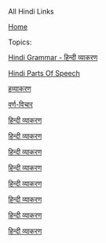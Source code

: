 All Hindi Links


[Home](all-files-links.md)



Topics: 


   [Hindi Grammar - हिन्दी व्याकरण](hindi-grammar.md)
   
   
   [Hindi Parts Of Speech](#hindi-parts-of-speech.md)
   
   [हव्याकरण]()
   
   [वर्ण-विचार ]()
   
   [हिन्दी व्याकरण ]()
   
   [हिन्दी व्याकरण ]()
   
   [हिन्दी व्याकरण ]()
   
   [हिन्दी व्याकरण ]()
   
   [हिन्दी व्याकरण ]()
   
   [हिन्दी व्याकरण ]()
   
   [हिन्दी व्याकरण ]()
   
   [हिन्दी व्याकरण ]()
   
